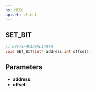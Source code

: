 ```yaml
---
ns: MISC
apiset: client
---
```

## SET_BIT

```c
// 0xF73FBE4845C43B5B
void SET_BIT(int* address,int offset);
```


## Parameters
* **address**:
* **offset**:




